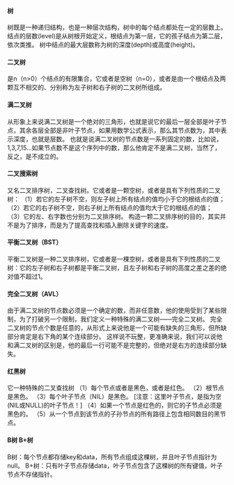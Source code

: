 #### 树
树既是一种递归结构，也是一种层次结构，树中的每个结点都处在一定的层数上。
结点的层数(level)是从树根开始定义，根结点为第一层，它的孩子结点为第二层，依次类推。
树中结点的最大层数称为树的深度(depth)或高度(height)。

#### 二叉树
是n（n>0）个结点的有限集合，它或者是空树（n=0），或者是由一个根结点及两颗互不相交的、分别称为左子树和右子树的二叉树所组成。

#### 满二叉树
从形象上来说满二叉树是一个绝对的三角形，也就是说它的最后一层全部是叶子节点，其余各层全部是非叶子节点，如果用数学公式表示，那么其节点数为，其中表示深度，也就是层数。
也就是说满二叉树的节点数是一系列固定的数，比如说，1,3,7,15...如果节点数不是这个序列中的数，那么他肯定不是满二叉树，当然了，反之，是不成立的。

#### 二叉搜索树
又名二叉排序树，二叉查找树。它或者是一颗空树，或者是具有下列性质的二叉树：
（1）若它的左子树不空，则左子树上所有结点的值均小于它的根结点的值；
（2）若它的右子树不空，则右子树上所有结点的值均大于它的根结点的值；
（3）它的左、右字数也分别为二叉排序树。
构造一颗二叉排序树的目的，其实并不是为了排序，而是为了提高查找和插入删除关键字的速度。

#### 平衡二叉树（BST）
平衡二叉树是一种二叉排序树，它或者是一棵空树，或者是具有下列性质的二叉树：它的左子树和右子树都是平衡二叉树，且左子树和右子树的高度之差之差的绝对值不超过1。

#### 完全二叉树（AVL）
由于满二叉树的节点数必须是一个确定的数，而非任意数，他的使用受到了某些限制，为了打破另一个限制，我们定义一种特殊的满二叉树——完全二叉树。
完全二叉树的节点个数是任意的，从形式上来说他是一个可能有缺失的三角形，但所缺部分肯定是右下角的某个连续部分。
这样说不玩整，更准确来说，我们可以说他和满二叉树的区别是，他的最后一行可能不是完整的，但绝对是右方的连续部分缺失。

#### 红黑树
它一种特殊的二叉查找树
（1）每个节点或者是黑色，或者是红色。
（2）根节点是黑色。
（3）每个叶子节点（NIL）是黑色。 [注意：这里叶子节点，是指为空(NIL或NULL)的叶子节点！]
（4）如果一个节点是红色的，则它的子节点必须是黑色的。
（5）从一个节点到该节点的子孙节点的所有路径上包含相同数目的黑节点。

#### B树 B+树
B树：每个节点都存储key和data，所有节点组成这棵树，并且叶子节点指针为null。
B+树：只有叶子节点存储data，叶子节点包含了这棵树的所有键值，叶子节点不存储指针。